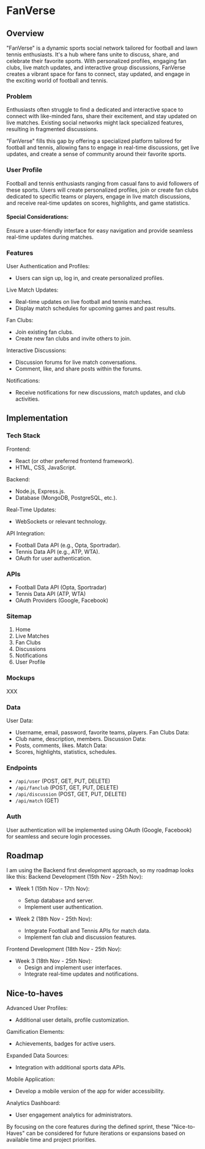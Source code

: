 # FanVerse

## Overview

"FanVerse" is a dynamic sports social network tailored for football and lawn tennis enthusiasts. It's a hub where fans unite to discuss, share, and celebrate their favorite sports. With personalized profiles, engaging fan clubs, live match updates, and interactive group discussions, FanVerse creates a vibrant space for fans to connect, stay updated, and engage in the exciting world of football and tennis.

### Problem

Enthusiasts often struggle to find a dedicated and interactive space to connect with like-minded fans, share their excitement, and stay updated on live matches. Existing social networks might lack specialized features, resulting in fragmented discussions.

"FanVerse" fills this gap by offering a specialized platform tailored for football and tennis, allowing fans to engage in real-time discussions, get live updates, and create a sense of community around their favorite sports.

### User Profile

Football and tennis enthusiasts ranging from casual fans to avid followers of these sports. Users will create personalized profiles, join or create fan clubs dedicated to specific teams or players, engage in live match discussions, and receive real-time updates on scores, highlights, and game statistics.

#### Special Considerations:

Ensure a user-friendly interface for easy navigation and provide seamless real-time updates during matches.

### Features

User Authentication and Profiles:

- Users can sign up, log in, and create personalized profiles.

Live Match Updates:

- Real-time updates on live football and tennis matches.
- Display match schedules for upcoming games and past results.

Fan Clubs:

- Join existing fan clubs.
- Create new fan clubs and invite others to join.

Interactive Discussions:

- Discussion forums for live match conversations.
- Comment, like, and share posts within the forums.

Notifications:

- Receive notifications for new discussions, match updates, and club activities.

## Implementation

### Tech Stack

Frontend:

- React (or other preferred frontend framework).
- HTML, CSS, JavaScript.

Backend:

- Node.js, Express.js.
- Database (MongoDB, PostgreSQL, etc.).

Real-Time Updates:

- WebSockets or relevant technology.

API Integration:

- Football Data API (e.g., Opta, Sportradar).
- Tennis Data API (e.g., ATP, WTA).
- OAuth for user authentication.

### APIs

- Football Data API (Opta, Sportradar)
- Tennis Data API (ATP, WTA)
- OAuth Providers (Google, Facebook)

### Sitemap

1. Home
2. Live Matches
3. Fan Clubs
4. Discussions
5. Notifications
6. User Profile

### Mockups

XXX

### Data

User Data:

- Username, email, password, favorite teams, players.
  Fan Clubs Data:
- Club name, description, members.
  Discussion Data:
- Posts, comments, likes.
  Match Data:
- Scores, highlights, statistics, schedules.

### Endpoints

- `/api/user` (POST, GET, PUT, DELETE)
- `/api/fanclub` (POST, GET, PUT, DELETE)
- `/api/discussion` (POST, GET, PUT, DELETE)
- `/api/match` (GET)

### Auth

User authentication will be implemented using OAuth (Google, Facebook) for seamless and secure login processes.

## Roadmap

I am using the Backend first development approach, so my roadmap looks like this:
Backend Development (15th Nov - 25th Nov):

- Week 1 (15th Nov - 17th Nov):

  - Setup database and server.
  - Implement user authentication.

- Week 2 (18th Nov - 25th Nov):
  - Integrate Football and Tennis APIs for match data.
  - Implement fan club and discussion features.

Frontend Development (18th Nov - 25th Nov):

- Week 3 (18th Nov - 25th Nov):
  - Design and implement user interfaces.
  - Integrate real-time updates and notifications.

## Nice-to-haves

Advanced User Profiles:

- Additional user details, profile customization.

Gamification Elements:

- Achievements, badges for active users.

Expanded Data Sources:

- Integration with additional sports data APIs.

Mobile Application:

- Develop a mobile version of the app for wider accessibility.

Analytics Dashboard:

- User engagement analytics for administrators.

By focusing on the core features during the defined sprint, these "Nice-to-Haves" can be considered for future iterations or expansions based on available time and project priorities.
